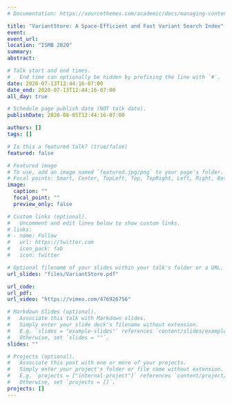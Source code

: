 ```yaml
---
# Documentation: https://sourcethemes.com/academic/docs/managing-content/

title: "VariantStore: A Space-Efficient and Fast Variant Search Index"
event:
event_url:
location: "ISMB 2020"
summary:
abstract:

# Talk start and end times.
#   End time can optionally be hidden by prefixing the line with `#`.
date: 2020-07-13T12:44:16-07:00
date_end: 2020-07-13T12:44:16-07:00
all_day: true

# Schedule page publish date (NOT talk date).
publishDate: 2020-08-05T12:44:16-07:00

authors: []
tags: []

# Is this a featured talk? (true/false)
featured: false

# Featured image
# To use, add an image named `featured.jpg/png` to your page's folder. 
# Focal points: Smart, Center, TopLeft, Top, TopRight, Left, Right, BottomLeft, Bottom, BottomRight.
image:
  caption: ""
  focal_point: ""
  preview_only: false

# Custom links (optional).
#   Uncomment and edit lines below to show custom links.
# links:
# - name: Follow
#   url: https://twitter.com
#   icon_pack: fab
#   icon: twitter

# Optional filename of your slides within your talk's folder or a URL.
url_slides: "files/VariantStore.pdf"

url_code:
url_pdf: 
url_video: "https://vimeo.com/476926756"

# Markdown Slides (optional).
#   Associate this talk with Markdown slides.
#   Simply enter your slide deck's filename without extension.
#   E.g. `slides = "example-slides"` references `content/slides/example-slides.md`.
#   Otherwise, set `slides = ""`.
slides: ""

# Projects (optional).
#   Associate this post with one or more of your projects.
#   Simply enter your project's folder or file name without extension.
#   E.g. `projects = ["internal-project"]` references `content/project/deep-learning/index.md`.
#   Otherwise, set `projects = []`.
projects: []
---
```

